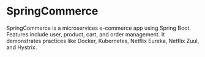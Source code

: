 # SpringCommerce
SpringCommerce is a microservices e-commerce app using Spring Boot. Features include user, product, cart, and order management. It demonstrates practices like Docker, Kubernetes, Netflix Eureka, Netflix Zuul, and Hystrix.
